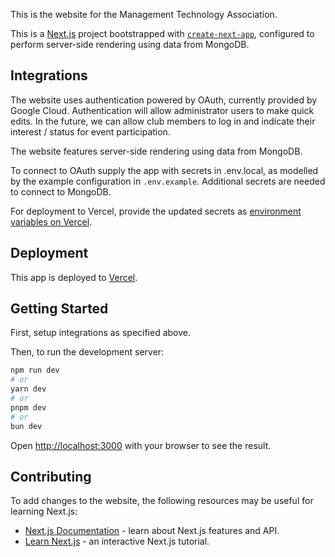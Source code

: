 This is the website for the Management Technology Association.

This is a [Next.js](https://nextjs.org/) project bootstrapped with [`create-next-app`](https://github.com/vercel/next.js/tree/canary/packages/create-next-app), configured to perform server-side rendering using data from MongoDB.

## Integrations

The website uses authentication powered by OAuth, currently provided by Google Cloud. Authentication will allow administrator users to make quick edits. In the future, we can allow club members to log in and indicate their interest / status for event participation.

The website features server-side rendering using data from MongoDB. 

To connect to OAuth supply the app with secrets in .env.local, as modelled by the example configuration in `.env.example`. Additional secrets are needed to connect to MongoDB. 

For deployment to Vercel, provide the updated secrets as [environment variables on Vercel](https://vercel.com/docs/projects/environment-variables).

## Deployment

This app is deployed to [Vercel](https://vercel.com/docs/getting-started-with-vercel/import).

## Getting Started

First, setup integrations as specified above.

Then, to run the development server:

```bash
npm run dev
# or
yarn dev
# or
pnpm dev
# or
bun dev
```

Open [http://localhost:3000](http://localhost:3000) with your browser to see the result.

## Contributing

To add changes to the website, the following resources may be useful for learning Next.js:

- [Next.js Documentation](https://nextjs.org/docs) - learn about Next.js features and API.
- [Learn Next.js](https://nextjs.org/learn) - an interactive Next.js tutorial.


